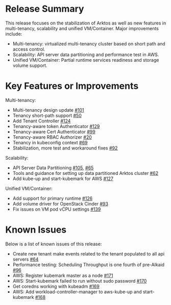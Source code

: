 # Release Summary

This release focuses on the stabilization of Arktos as well as new features in multi-tenancy, scalability and unified VM/Container. Major improvements include: 

* Multi-tenancy: virtualized multi-tenancy cluster based on short path and access control.
* Scalability: API server data partitioning and performance test in AWS.  
* Unified VM/Container: Partial runtime services readiness and storage volume support.  

# Key Features or Improvements 

Multi-tenancy:  

* Multi-tenancy design update [#101](https://github.com/futurewei-cloud/arktos/pull/101)  
* Tenancy short-path support [#50](https://github.com/futurewei-cloud/arktos/pull/50) 
* Add Tenant Controller [#124](https://github.com/futurewei-cloud/arktos/pull/124)
* Tenancy-aware token Authenticator [#129](https://github.com/futurewei-cloud/arktos/pull/129)
* Tenancy-aware Cert Authenticator [#99](https://github.com/futurewei-cloud/arktos/pull/99) 
* Tenancy-aware RBAC Authorizer [#20](https://github.com/futurewei-cloud/arktos/pull/20)  
* Tenancy in kubeconfig context [#69](https://github.com/futurewei-cloud/arktos/pull/69) 
* Stabilization, more test and workaround fixes [#92](https://github.com/futurewei-cloud/arktos/pull/92)  

Scalability:  

* API Server Data Partitioning [#105](https://github.com/futurewei-cloud/arktos/pull/105),  [#65](https://github.com/futurewei-cloud/arktos/pull/65) 
* Tools and guidance for setting up data partitioned Arktos cluster [#62](https://github.com/futurewei-cloud/arktos/pull/62)  
* Add kube-up and start-kubemark for AWS [#127](https://github.com/futurewei-cloud/arktos/pull/127)   

Unified VM/Container:
 
* Add support for primary runtime [#126](https://github.com/futurewei-cloud/arktos/pull/126)  
* Add volume driver for OpenStack Cinder [#93](https://github.com/futurewei-cloud/arktos/pull/93)  
* Fix issues on VM pod vCPU settings [#139](https://github.com/futurewei-cloud/arktos/pull/139)  

# Known Issues 

Below is a list of known issues of this release:

* Create new tenant make events related to the tenant populated to all api servers [#64](https://github.com/futurewei-cloud/arktos/issues/64) 
* Performance testing: Scheduling Throughput is one fourth of pre-Alkaid [#96](https://github.com/futurewei-cloud/arktos/issues/96) 
* AWS: Register kubemark master as a node [#171](https://github.com/futurewei-cloud/arktos/issues/171) 
* AWS: Start-kubemark failed to run without sudo password [#170](https://github.com/futurewei-cloud/arktos/issues/170) 
* Get coredns working with kubeadm [#169](https://github.com/futurewei-cloud/arktos/issues/169) 
* AWS: Add workload-controller-manager to aws-kube-up and start-kubemark [#168](https://github.com/futurewei-cloud/arktos/issues/168) 
